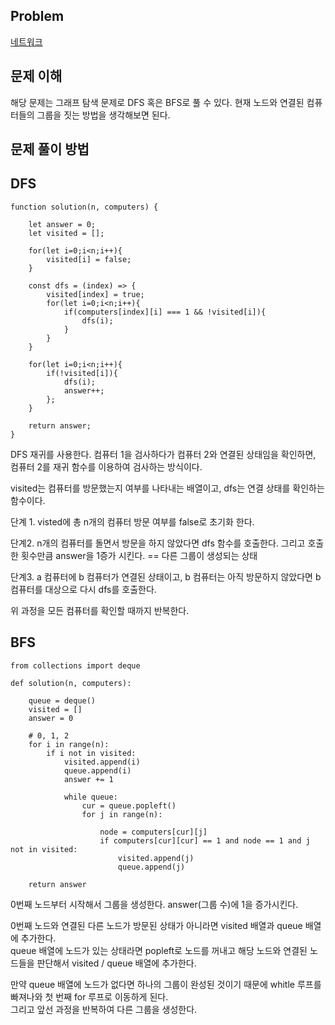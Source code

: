 ## Problem

[네트워크](https://programmers.co.kr/learn/courses/30/lessons/43162)

## 문제 이해

해당 문제는 그래프 탐색 문제로 DFS 혹은 BFS로 풀 수 있다. 
현재 노드와 연결된 컴퓨터들의 그룹을 짓는 방법을 생각해보면 된다.


## 문제 풀이 방법

## DFS

```
function solution(n, computers) {
    
    let answer = 0;
    let visited = [];
    
    for(let i=0;i<n;i++){
        visited[i] = false;
    }
    
    const dfs = (index) => {
        visited[index] = true;
        for(let i=0;i<n;i++){
            if(computers[index][i] === 1 && !visited[i]){
                dfs(i);
            }
        }
    }
    
    for(let i=0;i<n;i++){
        if(!visited[i]){
            dfs(i);
            answer++;  
        };
    }
    
    return answer;
}
```

DFS 재귀를 사용한다. 컴퓨터 1을 검사하다가 컴퓨터 2와 연결된 상태임을 확인하면, 컴퓨터 2를 재귀 함수를 이용하여 검사하는 방식이다.

visited는 컴퓨터를 방문했는지 여부를 나타내는 배열이고, dfs는 연결 상태를 확인하는 함수이다.

단계 1. visted에 총 n개의 컴퓨터 방문 여부를 false로 초기화 한다.

단계2. n개의 컴퓨터를 돌면서 방문을 하지 않았다면 dfs 함수를 호출한다. 그리고 호출한 횟수만큼 answer을 1증가 시킨다. == 다른 그룹이 생성되는 상태

단계3. a 컴퓨터에 b 컴퓨터가 연결된 상태이고, b 컴퓨터는 아직 방문하지 않았다면 b 컴퓨터를 대상으로 다시 dfs를 호출한다.

위 과정을 모든 컴퓨터를 확인할 때까지 반복한다.


## BFS

```
from collections import deque

def solution(n, computers):

    queue = deque()
    visited = []
    answer = 0
    
    # 0, 1, 2
    for i in range(n):
        if i not in visited:
            visited.append(i)
            queue.append(i)
            answer += 1
            
            while queue:
                cur = queue.popleft()
                for j in range(n):
                    
                    node = computers[cur][j]
                    if computers[cur][cur] == 1 and node == 1 and j not in visited:
                        visited.append(j)
                        queue.append(j)

    return answer
```

0번째 노드부터 시작해서 그룹을 생성한다. answer(그룹 수)에 1을 증가시킨다.  

0번째 노드와 연결된 다른 노드가 방문된 상태가 아니라면 visited 배열과 queue 배열에 추가한다.  
queue 배열에 노드가 있는 상태라면 popleft로 노드를 꺼내고 해당 노드와 연결된 노드들을 판단해서 visited / queue 배열에 추가한다.

만약 queue 배열에 노드가 없다면 하나의 그룹이 완성된 것이기 때문에 whitle 루프를 빠져나와 첫 번째 for 루프로 이동하게 된다.  
그리고 앞선 과정을 반복하여 다른 그룹을 생성한다.


